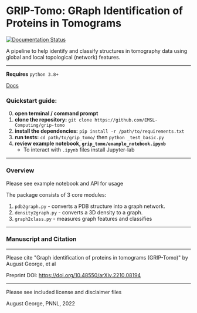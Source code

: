 # GRIP-Tomo: GRaph Identification of Proteins in Tomograms

[![Documentation Status](https://readthedocs.org/projects/grip-tomo/badge/?version=latest)](https://grip-tomo.readthedocs.io/en/latest/?badge=latest)

A pipeline to help identify and classify structures in tomography data using global and local topological (network) features. 

---

**Requires** `python 3.8+`

[Docs](https://grip-tomo.readthedocs.io/en/latest/)

### Quickstart guide:

0. **open terminal / command prompt**
1. **clone the repository:** `git clone https://github.com/EMSL-Computing/grip-tomo`
2. **install the dependencies:** `pip install -r /path/to/requirements.txt`  
3. **run tests:** `cd path/to/grip_tomo/` then `python _test_basic.py`
4. **review example notebook, `grip_tomo/example_notebook.ipynb`**
    - To interact with `.ipynb` files install Jupyter-lab
---

### Overview

Please see example notebook and API for usage

The package consists of 3 core modules: 
1. `pdb2graph.py` - converts a PDB structure into a graph network. 
2. `density2graph.py` - converts a 3D density to a graph. 
3. `graph2class.py` - measures graph features and classifies

---

### Manuscript and Citation
---
Please cite "Graph identification of proteins in tomograms (GRIP-Tomo)" by August George, et al


Preprint DOI: https://doi.org/10.48550/arXiv.2210.08194


---

Please see included license and disclaimer files

August George, PNNL, 2022

